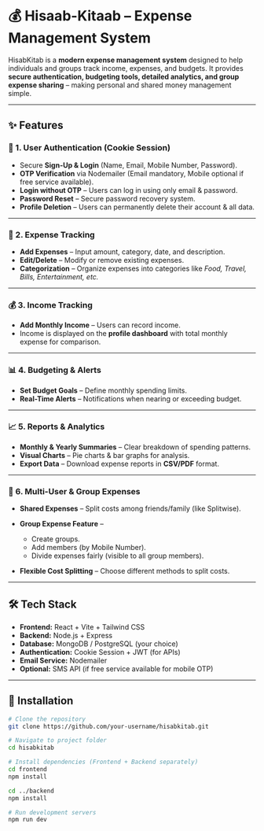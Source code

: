 # 💰 Hisaab-Kitaab – Expense Management System

HisabKitab is a **modern expense management system** designed to help individuals and groups track income, expenses, and budgets.
It provides **secure authentication, budgeting tools, detailed analytics, and group expense sharing** – making personal and shared money management simple.

---

## ✨ Features

### 🔐 1. User Authentication (Cookie Session)

* Secure **Sign-Up & Login** (Name, Email, Mobile Number, Password).
* **OTP Verification** via Nodemailer (Email mandatory, Mobile optional if free service available).
* **Login without OTP** – Users can log in using only email & password.
* **Password Reset** – Secure password recovery system.
* **Profile Deletion** – Users can permanently delete their account & all data.

---

### 💸 2. Expense Tracking

* **Add Expenses** – Input amount, category, date, and description.
* **Edit/Delete** – Modify or remove existing expenses.
* **Categorization** – Organize expenses into categories like *Food, Travel, Bills, Entertainment, etc.*

---

### 💰 3. Income Tracking

* **Add Monthly Income** – Users can record income.
* Income is displayed on the **profile dashboard** with total monthly expense for comparison.

---

### 📊 4. Budgeting & Alerts

* **Set Budget Goals** – Define monthly spending limits.
* **Real-Time Alerts** – Notifications when nearing or exceeding budget.

---

### 📈 5. Reports & Analytics

* **Monthly & Yearly Summaries** – Clear breakdown of spending patterns.
* **Visual Charts** – Pie charts & bar graphs for analysis.
* **Export Data** – Download expense reports in **CSV/PDF** format.

---

### 👥 6. Multi-User & Group Expenses

* **Shared Expenses** – Split costs among friends/family (like Splitwise).
* **Group Expense Feature** –

  * Create groups.
  * Add members (by Mobile Number).
  * Divide expenses fairly (visible to all group members).
* **Flexible Cost Splitting** – Choose different methods to split costs.

---

## 🛠️ Tech Stack

* **Frontend:** React + Vite + Tailwind CSS
* **Backend:** Node.js + Express
* **Database:** MongoDB / PostgreSQL (your choice)
* **Authentication:** Cookie Session + JWT (for APIs)
* **Email Service:** Nodemailer
* **Optional:** SMS API (if free service available for mobile OTP)

---

## 🚀 Installation

```bash
# Clone the repository
git clone https://github.com/your-username/hisabkitab.git

# Navigate to project folder
cd hisabkitab

# Install dependencies (Frontend + Backend separately)
cd frontend
npm install

cd ../backend
npm install

# Run development servers
npm run dev